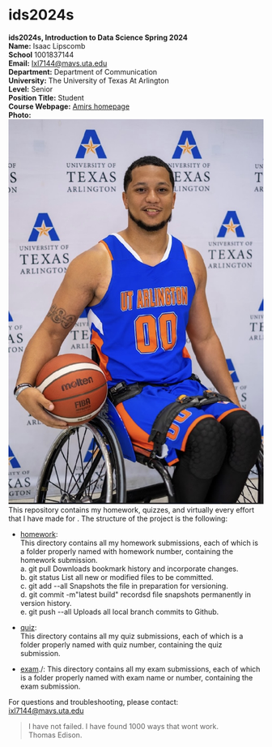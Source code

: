 # ids2024s

**ids2024s, Introduction to Data Science Spring 2024**  
**Name:** Isaac Lipscomb  
**School** 1001837144  
**Email:** Ixl7144@mavs.uta.edu  
**Department:** Department of Communication  
**University:** The University of Texas At Arlington  
**Level:** Senior  
**Position Title:** Student  
**Course Webpage:** [Amirs homepage](www.cdslab.org)  
**Photo:** ![A photo of Isaac](IMG_3780.jpeg)  
 This repository contains my homework, quizzes, and virtually every effort that I have made for <course name>. The structure of the project is the following:  
+ [homework](./hw):  
This directory contains all my homework submissions, each of which is a folder properly named with homework number, containing the homework submission.  
a. git pull Downloads bookmark history and incorporate changes.  
b. git status List all new or modified files to be committed.  
c. git add --all Snapshots the file in preparation for versioning.  
d. git commit -m"latest build" recordsd file snapshots permanently in version history.  
e. git push --all Uploads all local branch commits to Github.  

+ [quiz](./quiz):  
This directory contains all my quiz submissions, each of which is a folder properly named with quiz number, containing the quiz submission.  

+ [exam](exam)./: 
This directory contains all my exam submissions, each of which is a folder properly named with exam name or number, containing the exam submission.

For questions and troubleshooting, please contact:  
<Isaac Lipscomb>  <ixl7144@mavs.uta.edu>  
  
 > I have not failed. I have found 1000 ways that wont work.  
 > Thomas Edison.
